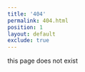 ```yaml
---
title: '404'
permalink: 404.html
position: 1
layout: default
exclude: true
---
```


this page does not exist